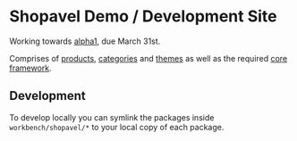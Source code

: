 # Shopavel Demo / Development Site

Working towards [alpha1](https://github.com/shopavel/shopavel/issues?milestone=1&state=open), due March 31st.

Comprises of [products](https://github.com/shopavel/products), [categories](https://github.com/shopavel/categories) and [themes](https://github.com/shopavel/themes) as well as the required [core framework](https://github.com/shopavel/shopavel).

## Development

To develop locally you can symlink the packages inside `workbench/shopavel/*` to your local copy of each package.